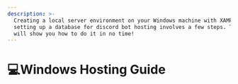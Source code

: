 ```yaml
---
description: >-
  Creating a local server environment on your Windows machine with XAMPP and
  setting up a database for discord bot hosting involves a few steps. This guide
  will show you how to do it in no time!
---
```


# 💻Windows Hosting Guide

